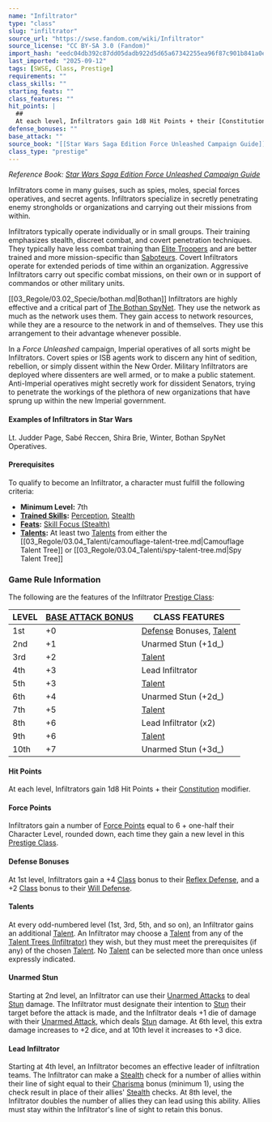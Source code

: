 ```yaml
---
name: "Infiltrator"
type: "class"
slug: "infiltrator"
source_url: "https://swse.fandom.com/wiki/Infiltrator"
source_license: "CC BY-SA 3.0 (Fandom)"
import_hash: "eedc04db392c87dd05dadb922d5d65a67342255ea96f87c901b841a0e2d99d80"
last_imported: "2025-09-12"
tags: [SWSE, Class, Prestige]
requirements: ""
class_skills: ""
starting_feats: ""
class_features: ""
hit_points: |
  ## 
  At each level, Infiltrators gain 1d8 Hit Points + their [Constitution](https://swse.fandom.com/wiki/Constitution) modifier.
defense_bonuses: ""
base_attack: ""
source_book: "[[Star Wars Saga Edition Force Unleashed Campaign Guide]]''"
class_type: "prestige"
---
```

*Reference Book: [Star Wars Saga Edition Force Unleashed Campaign Guide](https://swse.fandom.com/wiki/Star_Wars_Saga_Edition_Force_Unleashed_Campaign_Guide)*

Infiltrators come in many guises, such as spies, moles, special forces operatives, and secret agents. Infiltrators specialize in secretly penetrating enemy strongholds or organizations and carrying out their missions from within.

Infiltrators typically operate individually or in small groups. Their training emphasizes stealth, discreet combat, and covert penetration techniques. They typically have less combat training than [Elite Troopers](https://swse.fandom.com/wiki/Elite_Troopers) and are better trained and more mission-specific than [Saboteurs](https://swse.fandom.com/wiki/Saboteurs). Covert Infiltrators operate for extended periods of time within an organization. Aggressive Infiltrators carry out specific combat missions, on their own or in support of commandos or other military units.

[[03_Regole/03.02_Specie/bothan.md|Bothan]] Infiltrators are highly effective and a critical part of [The Bothan SpyNet](https://swse.fandom.com/wiki/The_Bothan_SpyNet). They use the network as much as the network uses them. They gain access to network resources, while they are a resource to the network in and of themselves. They use this arrangement to their advantage whenever possible.

In a *Force Unleashed* campaign, Imperial operatives of all sorts might be Infiltrators. Covert spies or ISB agents work to discern any hint of sedition, rebellion, or simply dissent within the New Order. Military Infiltrators are deployed where dissenters are well armed, or to make a public statement. Anti-Imperial operatives might secretly work for dissident Senators, trying to penetrate the workings of the plethora of new organizations that have sprung up within the new Imperial government.

#### **Examples of Infiltrators in Star Wars**
Lt. Judder Page, Sabé Reccen, Shira Brie, Winter, Bothan SpyNet Operatives.
#### **Prerequisites**
To qualify to become an Infiltrator, a character must fulfill the following criteria:
- **Minimum Level:** 7th
- **[Trained Skills](https://swse.fandom.com/wiki/Trained_Skills):** [Perception](https://swse.fandom.com/wiki/Perception), [Stealth](https://swse.fandom.com/wiki/Stealth)
- **[Feats](https://swse.fandom.com/wiki/Feats):** [Skill Focus (Stealth)](https://swse.fandom.com/wiki/Skill_Focus_(Stealth))
- **[Talents](https://swse.fandom.com/wiki/Talents):** At least two [Talents](https://swse.fandom.com/wiki/Talents) from either the [[03_Regole/03.04_Talenti/camouflage-talent-tree.md|Camouflage Talent Tree]] or [[03_Regole/03.04_Talenti/spy-talent-tree.md|Spy Talent Tree]]
### Game Rule Information
The following are the features of the Infiltrator [Prestige Class](https://swse.fandom.com/wiki/Prestige_Class):

| LEVEL | [BASE ATTACK BONUS](https://swse.fandom.com/wiki/BASE_ATTACK_BONUS) | CLASS FEATURES |
| --- | --- | --- |
| 1st | <nowiki>+0</nowiki> | [Defense](https://swse.fandom.com/wiki/Defense) Bonuses, [Talent](https://swse.fandom.com/wiki/Talent_Trees_(Infiltrator)) |
| 2nd | <nowiki>+1</nowiki> | Unarmed Stun (+1d_) |
| 3rd | <nowiki>+2</nowiki> | [Talent](https://swse.fandom.com/wiki/Talent_Trees_(Infiltrator)) |
| 4th | <nowiki>+3</nowiki> | Lead Infiltrator |
| 5th | <nowiki>+3</nowiki> | [Talent](https://swse.fandom.com/wiki/Talent_Trees_(Infiltrator)) |
| 6th | <nowiki>+4</nowiki> | Unarmed Stun (+2d_) |
| 7th | <nowiki>+5</nowiki> | [Talent](https://swse.fandom.com/wiki/Talent_Trees_(Infiltrator)) |
| 8th | <nowiki>+6</nowiki> | Lead Infiltrator (x2) |
| 9th | <nowiki>+6</nowiki> | [Talent](https://swse.fandom.com/wiki/Talent_Trees_(Infiltrator)) |
| 10th | <nowiki>+7</nowiki> | Unarmed Stun (+3d_) |

#### **Hit Points**
At each level, Infiltrators gain 1d8 Hit Points + their [Constitution](https://swse.fandom.com/wiki/Constitution) modifier.
#### **Force Points**
Infiltrators gain a number of [Force Points](https://swse.fandom.com/wiki/Force_Points) equal to 6 + one-half their Character Level, rounded down, each time they gain a new level in this [Prestige Class](https://swse.fandom.com/wiki/Prestige_Class).
#### **Defense Bonuses**
At 1st level, Infiltrators gain a +4 [Class](https://swse.fandom.com/wiki/Class) bonus to their [Reflex Defense](https://swse.fandom.com/wiki/Reflex_Defense), and a +2 [Class](https://swse.fandom.com/wiki/Class) bonus to their [Will Defense](https://swse.fandom.com/wiki/Will_Defense).
#### **Talents**
At every odd-numbered level (1st, 3rd, 5th, and so on), an Infiltrator gains an additional [Talent](https://swse.fandom.com/wiki/Talent). An Infiltrator may choose a [Talent](https://swse.fandom.com/wiki/Talent) from any of the [Talent Trees (Infiltrator)](https://swse.fandom.com/wiki/Talent_Trees_(Infiltrator)) they wish, but they must meet the prerequisites (if any) of the chosen [Talent](https://swse.fandom.com/wiki/Talent). No [Talent](https://swse.fandom.com/wiki/Talent) can be selected more than once unless expressly indicated.
#### **Unarmed Stun**
Starting at 2nd level, an Infiltrator can use their [Unarmed Attacks](https://swse.fandom.com/wiki/Unarmed_Attacks) to deal [Stun](https://swse.fandom.com/wiki/Stun) damage. The Infiltrator must designate their intention to [Stun](https://swse.fandom.com/wiki/Stun) their target before the attack is made, and the Infiltrator deals +1 die of damage with their [Unarmed Attack](https://swse.fandom.com/wiki/Unarmed_Attack), which deals [Stun](https://swse.fandom.com/wiki/Stun) damage. At 6th level, this extra damage increases to +2 dice, and at 10th level it increases to +3 dice.

#### **Lead Infiltrator**
Starting at 4th level, an Infiltrator becomes an effective leader of infiltration teams. The Infiltrator can make a [Stealth](https://swse.fandom.com/wiki/Stealth) check for a number of allies within their line of sight equal to their [Charisma](https://swse.fandom.com/wiki/Charisma) bonus (minimum 1), using the check result in place of their allies' [Stealth](https://swse.fandom.com/wiki/Stealth) checks. At 8th level, the Infiltrator doubles the number of allies they can lead using this ability. Allies must stay within the Infiltrator's line of sight to retain this bonus.